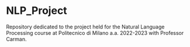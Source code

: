 # NLP_Project
Repository dedicated to the project held for the Natural Language Processing course at Politecnico di Milano a.a. 2022-2023 with Professor Carman. 
